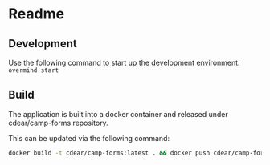 # Readme

## Development

Use the following command to start up the development environment:
`overmind start`

## Build

The application is built into a docker container and released
under cdear/camp-forms repository.

This can be updated via the following command:

```bash
docker build -t cdear/camp-forms:latest . && docker push cdear/camp-forms:latest
```
